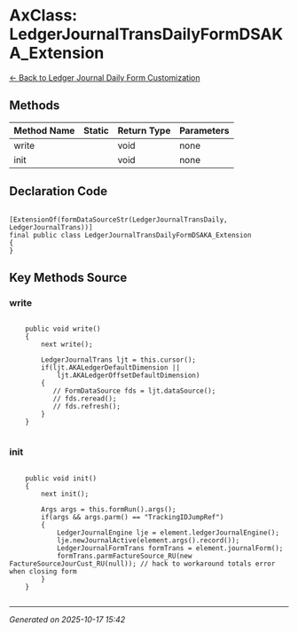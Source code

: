 # AxClass: LedgerJournalTransDailyFormDSAKA_Extension

[← Back to Ledger Journal Daily Form Customization](../README.md)

## Methods

| Method Name | Static | Return Type | Parameters |
|-------------|--------|-------------|------------|
| write |  | void | none |
| init |  | void | none |

## Declaration Code

```xpp

[ExtensionOf(formDataSourceStr(LedgerJournalTransDaily, LedgerJournalTrans))]
final public class LedgerJournalTransDailyFormDSAKA_Extension
{
}

```

## Key Methods Source

### write

```xpp

    public void write()
    {
        next write();

        LedgerJournalTrans ljt = this.cursor();
        if(ljt.AKALedgerDefaultDimension ||
            ljt.AKALedgerOffsetDefaultDimension)
        {
           // FormDataSource fds = ljt.dataSource();
           // fds.reread();
           // fds.refresh();
        }
    }


```

### init

```xpp

    public void init()
    {
        next init();
        
        Args args = this.formRun().args();
        if(args && args.parm() == "TrackingIDJumpRef")
        {
            LedgerJournalEngine lje = element.ledgerJournalEngine();
            lje.newJournalActive(element.args().record());     
            LedgerJournalFormTrans formTrans = element.journalForm();
            formTrans.parmFactureSource_RU(new  FactureSourceJourCust_RU(null)); // hack to workaround totals error when closing form
        }
    }


```

---

*Generated on 2025-10-17 15:42*
